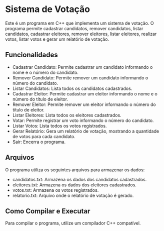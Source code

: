 # Sistema de Votação

Este é um programa em C++ que implementa um sistema de votação. O programa permite cadastrar candidatos, remover candidatos, listar candidatos, cadastrar eleitores, remover eleitores, listar eleitores, realizar votos, listar votos e gerar um relatório de votação.

## Funcionalidades

- Cadastrar Candidato: Permite cadastrar um candidato informando o nome e o número do candidato.
- Remover Candidato: Permite remover um candidato informando o número do candidato.
- Listar Candidatos: Lista todos os candidatos cadastrados.
- Cadastrar Eleitor: Permite cadastrar um eleitor informando o nome e o número do título de eleitor.
- Remover Eleitor: Permite remover um eleitor informando o número do título de eleitor.
- Listar Eleitores: Lista todos os eleitores cadastrados.
- Votar: Permite registrar um voto informando o número do candidato.
- Listar Votos: Lista todos os votos registrados.
- Gerar Relatório: Gera um relatório de votação, mostrando a quantidade de votos para cada candidato.
- Sair: Encerra o programa.

## Arquivos

O programa utiliza os seguintes arquivos para armazenar os dados:

- candidatos.txt: Armazena os dados dos candidatos cadastrados.
- eleitores.txt: Armazena os dados dos eleitores cadastrados.
- votos.txt: Armazena os votos registrados.
- relatorio.txt: Arquivo onde o relatório de votação é gerado.

## Como Compilar e Executar

Para compilar o programa, utilize um compilador C++ compatível.

